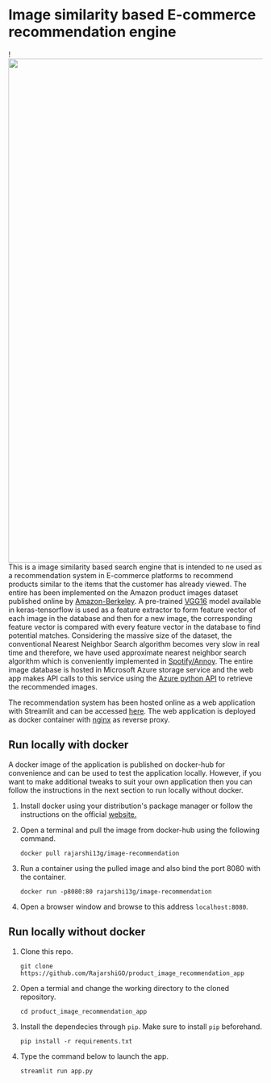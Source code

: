 
# Image similarity based E-commerce recommendation engine

!<img src="https://github.com/RajarshiGO/product_image_recommendation_app/blob/master/demo.gif" width="1000px">
This is a image similarity based search engine that is intended to ne used as a recommendation system in E-commerce platforms to recommend products similar to the items that the customer has already viewed. The entire has been implemented on the Amazon product images dataset published online by [Amazon-Berkeley](https://amazon-berkeley-objects.s3.amazonaws.com/index.html). A pre-trained [VGG16](https://keras.io/api/applications/vgg/) model available in keras-tensorflow is used as a feature extractor to form feature vector of each image in the database and then for a new image, the corresponding feature vector is compared with every feature vector in the database to find potential matches. Considering the massive size of the dataset, the conventional Nearest Neighbor Search algorithm becomes very slow in real time and therefore, we have used approximate nearest neighbor search algorithm which is conveniently implemented in [Spotify/Annoy](https://github.com/spotify/annoy). The entire image database is hosted in Microsoft Azure storage service and the web app makes API calls to this service using the [Azure python API](https://learn.microsoft.com/en-us/azure/developer/python/sdk/azure-sdk-overview) to retrieve the recommended images.

The recommendation system has been hosted online as a web application with Streamlit and can be accessed [here](https://rajarshigo-product-image-recommendation-app-app-k1n5ko.streamlitapp.com/). The web application is deployed as docker container with [nginx](https://www.nginx.com/) as reverse proxy.

## Run locally with docker
A docker image of the application is published on docker-hub for convenience and can be used to test the application locally. However, if you want to make additional tweaks to suit your own application then you can follow the instructions in the next section to run locally without docker.
1. Install docker using your distribution's package manager or follow the instructions on the official [website.](https://docs.docker.com/engine/install/)
2. Open a terminal and pull the image from docker-hub using the following command.
   
   ```docker pull rajarshi13g/image-recommendation```
3. Run a container using the pulled image and also bind the port 8080 with the container.
   
   ```docker run -p8080:80 rajarshi13g/image-recommendation```
4. Open a browser window and browse to this address ```localhost:8080```.

## Run locally without docker
1. Clone this repo.
   
   ```git clone https://github.com/RajarshiGO/product_image_recommendation_app```
2. Open a termial and change the working directory to the cloned repository.
   
   ```cd product_image_recommendation_app```
3. Install the dependecies through ```pip```. Make sure to install ```pip``` beforehand.
   
   ```pip install -r requirements.txt```
4. Type the command below to launch the app.
   
   ```streamlit run app.py```
